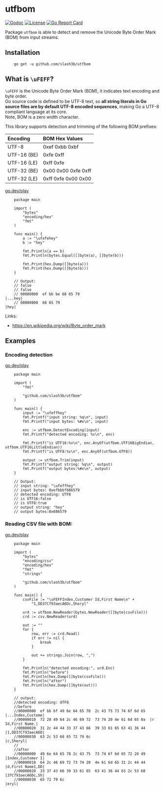 # utfbom
[![Godoc](https://godoc.org/github.com/slash3b/utfbom?status.png)](https://godoc.org/github.com/slash3b/utfbom) 
[![License](https://img.shields.io/:license-apache-blue.svg)](https://opensource.org/licenses/Apache-2.0) 
[![Go Report Card](https://goreportcard.com/badge/github.com/slash3b/utfbom)](https://goreportcard.com/report/github.com/slash3b/utfbom) 

Package `utfbom` is able to detect and remove the Unicode Byte Order Mark (BOM) from input streams.

## Installation
```shell
    go get -u github.com/slash3b/utfbom
```

## What is `\uFEFF`?
`\uFEFF` is the Unicode Byte Order Mark (BOM), it indicates text encoding and byte order.  
Go source code is defined to be UTF-8 text, so **all string literals in Go source files are by default UTF-8 encoded sequences**, making Go a UTF-8 compliant language at its core.   
Note, BOM is a zero width character.

This library supports detection and trimming of the following BOM prefixes:

| Encoding         | BOM Hex Values               |
|:-----------------|:-----------------------------|
| UTF-8            | 0xef 0xbb 0xbf               |
| UTF-16 (BE)      | 0xfe 0xff                    |
| UTF-16 (LE)      | 0xff 0xfe                    |
| UTF-32 (BE)      | 0x00 0x00 0xfe 0xff          |
| UTF-32 (LE)      | 0xff 0xfe 0x00 0x00          |

[go.dev/play](https://go.dev/play/p/-VVI1k8UEnI)

```golang
    package main

    import (
        "bytes"
        "encoding/hex"
        "fmt"
    )

    func main() {
        a := "\ufefehey"
        b := "hey"

        fmt.Println(a == b)
        fmt.Println(bytes.Equal([]byte(a), []byte(b)))

        fmt.Print(hex.Dump([]byte(a)))
        fmt.Print(hex.Dump([]byte(b)))
    }

    // Output:
    // false
    // false
    // 00000000  ef bb be 68 65 79                                 |...hey|
    // 00000000  68 65 79                                          |hey|
```

Links:
- https://en.wikipedia.org/wiki/Byte_order_mark

## Examples

### Encoding detection
[go.dev/play](https://go.dev/play/p/G3NZjB04iRn)
```golang
    package main

    import (
        "fmt"

        "github.com/slash3b/utfbom"
    )

    func main() {
        input := "\ufeffhey"
        fmt.Printf("input string: %q\n", input)
        fmt.Printf("input bytes: %#x\n", input)

        enc := utfbom.DetectEncoding(input)
        fmt.Printf("detected encoding: %s\n", enc)

        fmt.Printf("is UTF16:%v\n", enc.AnyOf(utfbom.UTF16BigEndian, utfbom.UTF16LittleEndian))
        fmt.Printf("is UTF8:%v\n", enc.AnyOf(utfbom.UTF8))

        output := utfbom.Trim(input)
        fmt.Printf("output string: %q\n", output)
        fmt.Printf("output bytes:%#x\n", output)
    }

    // Output: 
    // input string: "\ufeffhey"
    // input bytes: 0xefbbbf686579
    // detected encoding: UTF8
    // is UTF16:false
    // is UTF8:true
    // output string: "hey"
    // output bytes:0x686579
```

### Reading CSV file with BOM:
[go.dev/play](https://go.dev/play/p/aWOq-0GKQY7)
```golang
    package main

    import (
        "bytes"
        "encoding/csv"
        "encoding/hex"
        "fmt"
        "strings"

        "github.com/slash3b/utfbom"
    )

    func main() {
        csvFile := "\uFEFFIndex,Customer Id,First Name\n" +
            "1,DD37Cf93aecA6Dc,Sheryl"

        urd := utfbom.NewReader(bytes.NewReader([]byte(csvFile)))
        crd := csv.NewReader(urd)

        out := ""
        for {
            row, err := crd.Read()
            if err != nil {
                break
            }

            out += strings.Join(row, ",")
        }

        fmt.Println("detected encoding:", urd.Enc)
        fmt.Println("before")
        fmt.Println(hex.Dump([]byte(csvFile)))
        fmt.Println("after")
        fmt.Println(hex.Dump([]byte(out)))
    }

	// output:
	//detected encoding: UTF8
	//before
	//00000000  ef bb bf 49 6e 64 65 78  2c 43 75 73 74 6f 6d 65  |...Index,Custome|
	//00000010  72 20 49 64 2c 46 69 72  73 74 20 4e 61 6d 65 0a  |r Id,First Name.|
	//00000020  31 2c 44 44 33 37 43 66  39 33 61 65 63 41 36 44  |1,DD37Cf93aecA6D|
	//00000030  63 2c 53 68 65 72 79 6c                           |c,Sheryl|
	//
	//after
	//00000000  49 6e 64 65 78 2c 43 75  73 74 6f 6d 65 72 20 49  |Index,Customer I|
	//00000010  64 2c 46 69 72 73 74 20  4e 61 6d 65 31 2c 44 44  |d,First Name1,DD|
	//00000020  33 37 43 66 39 33 61 65  63 41 36 44 63 2c 53 68  |37Cf93aecA6Dc,Sh|
	//00000030  65 72 79 6c                                       |eryl|
```
